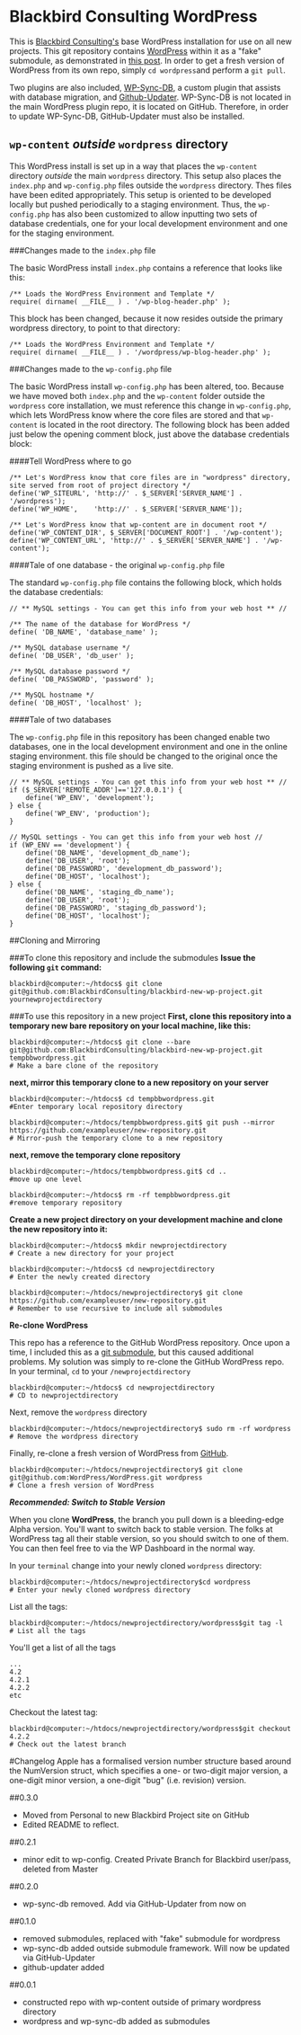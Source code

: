 # Blackbird Consulting WordPress
This is [Blackbird Consulting's](www.blackbirdconsult.com) base WordPress installation for use on all new projects. This git repository contains [WordPress](https://github.com/WordPress/WordPress) within it as a "fake" submodule, as demonstrated in [this post](http://debuggable.com/posts/git-fake-submodules:4b563ee4-f3cc-4061-967e-0e48cbdd56cb). In order to get a fresh version of WordPress from its own repo, simply ```cd wordpress```and perform a ```git pull```. 

Two plugins are also included, [WP-Sync-DB](https://github.com/wp-sync-db/wp-sync-db), a custom plugin that assists with database migration, and [Github-Updater](https://github.com/afragen/github-updater). WP-Sync-DB is not located in the main WordPress plugin repo, it is located on GitHub. Therefore, in order to update WP-Sync-DB, GitHub-Updater must also be installed.

## ```wp-content``` *outside* ```wordpress``` directory

This WordPress install is set up in a way that places the ```wp-content``` directory *outside* the main ```wordpress``` directory. This setup also places the ```index.php``` and ```wp-config.php``` files outside the ```wordpress``` directory. Thes files have been edited appropriately. This setup is oriented to be developed locally but pushed periodically to a staging environment. Thus, the ```wp-config.php``` has also been customized to allow inputting two sets of database credentials, one for your local development environment and one for the staging environment. 

###Changes made to the ```index.php``` file

The basic WordPress install ```index.php``` contains a reference that looks like this:

    /** Loads the WordPress Environment and Template */
    require( dirname( __FILE__ ) . '/wp-blog-header.php' );
    
This block has been changed, because it now resides outside the primary wordpress directory, to point to that directory:

    /** Loads the WordPress Environment and Template */
    require( dirname( __FILE__ ) . '/wordpress/wp-blog-header.php' );
    
###Changes made to the ```wp-config.php``` file

The basic WordPress install ```wp-config.php``` has been altered, too. Because we have moved both ```index.php``` and the ```wp-content``` folder outside the ```wordpress``` core installation, we must reference this change in ```wp-config.php```, which lets WordPress know where the core files are stored and that ```wp-content``` is located in the root directory. The following block has been added just below the opening comment block, just above the database credentials block:

####Tell WordPress where to go

    /** Let's WordPress know that core files are in "wordpress" directory, site served from root of project directory */
    define('WP_SITEURL', 'http://' . $_SERVER['SERVER_NAME'] . '/wordpress');
    define('WP_HOME',    'http://' . $_SERVER['SERVER_NAME']);

    /** Let's WordPress know that wp-content are in document root */
    define('WP_CONTENT_DIR', $_SERVER['DOCUMENT_ROOT'] . '/wp-content');
    define('WP_CONTENT_URL', 'http://' . $_SERVER['SERVER_NAME'] . '/wp-content');
    
####Tale of one database - the original ```wp-config.php``` file

The standard ```wp-config.php``` file contains the following block, which holds the database credentials:

    // ** MySQL settings - You can get this info from your web host ** //

    /** The name of the database for WordPress */
    define( 'DB_NAME', 'database_name' );

    /** MySQL database username */
    define( 'DB_USER', 'db_user' );

    /** MySQL database password */
    define( 'DB_PASSWORD', 'password' );

    /** MySQL hostname */
    define( 'DB_HOST', 'localhost' );
    

####Tale of two databases

The ```wp-config.php``` file in this repository has been changed enable two databases, one in the local development environment and one in the online staging environment. this file should be changed to the original once the staging environment is pushed as a live site.

    // ** MySQL settings - You can get this info from your web host ** //
    if ($_SERVER['REMOTE_ADDR']=='127.0.0.1') {
        define('WP_ENV', 'development');
    } else {
        define('WP_ENV', 'production');
    }

    // MySQL settings - You can get this info from your web host //
    if (WP_ENV == 'development') {
        define('DB_NAME', 'development_db_name');
        define('DB_USER', 'root');
        define('DB_PASSWORD', 'development_db_password');
        define('DB_HOST', 'localhost');
    } else {
        define('DB_NAME', 'staging_db_name');
        define('DB_USER', 'root');
        define('DB_PASSWORD', 'staging_db_password');
        define('DB_HOST', 'localhost');
    } 

##Cloning and Mirroring

###To clone this repository and include the submodules
**Issue the following ```git``` command:**

    blackbird@computer:~/htdocs$ git clone git@github.com:BlackbirdConsulting/blackbird-new-wp-project.git yournewprojectdirectory

###To use this repository in a new project
**First, clone this repository into a temporary new bare repository on your local machine, like this:**

    blackbird@computer:~/htdocs$ git clone --bare git@github.com:BlackbirdConsulting/blackbird-new-wp-project.git tempbbwordpress.git
    # Make a bare clone of the repository

**next, mirror this temporary clone to a new repository on your server**

    blackbird@computer:~/htdocs$ cd tempbbwordpress.git
    #Enter temporary local repository directory
        
    blackbird@computer:~/htdocs/tempbbwordpress.git$ git push --mirror https://github.com/exampleuser/new-repository.git
    # Mirror-push the temporary clone to a new repository

**next, remove the temporary clone repository**

    blackbird@computer:~/htdocs/tempbbwordpress.git$ cd ..
    #move up one level

    blackbird@computer:~/htdocs$ rm -rf tempbbwordpress.git
    #remove temporary repository

**Create a new project directory on your development machine and clone the new repository into it:**

    blackbird@computer:~/htdocs$ mkdir newprojectdirectory
    # Create a new directory for your project

    blackbird@computer:~/htdocs$ cd newprojectdirectory
    # Enter the newly created directory

    blackbird@computer:~/htdocs/newprojectdirectory$ git clone https://github.com/exampleuser/new-repository.git
    # Remember to use recursive to include all submodules

**Re-clone WordPress**

This repo has a reference to the GitHub WordPress repository. Once upon a time, I included this as a [git submodule](https://git-scm.com/docs/git-submodule), but this caused additional problems. My solution was simply to re-clone the GitHub WordPress repo. In your terminal, ```cd``` to your ```/newprojectdirectory```

    blackbird@computer:~/htdocs$ cd newprojectdirectory
    # CD to newprojectdirectory

Next, remove the ```wordpress``` directory

    blackbird@computer:~/htdocs/newprojectdirectory$ sudo rm -rf wordpress
    # Remove the wordpress directory

Finally, re-clone a fresh version of WordPress from [GitHub](https://github.com/WordPress/WordPress).

    blackbird@computer:~/htdocs/newprojectdirectory$ git clone git@github.com:WordPress/WordPress.git wordpress
    # Clone a fresh version of WordPress

***Recommended: Switch to Stable Version***

When you clone **WordPress**, the branch you pull down is a bleeding-edge Alpha version. You'll want to switch back to stable version. The folks at WordPress tag all their stable version, so you should switch to one of them. You can then feel free to via the WP Dashboard in the normal way.

In your ```terminal``` change into your newly cloned ```wordpress``` directory:

    blackbird@computer:~/htdocs/newprojectdirectory$cd wordpress
    # Enter your newly cloned wordpress directory

List all the tags:

    blackbird@computer:~/htdocs/newprojectdirectory/wordpress$git tag -l
    # List all the tags

You'll get a list of all the tags 

    ...
    4.2
    4.2.1
    4.2.2
    etc

Checkout the latest tag:

    blackbird@computer:~/htdocs/newprojectdirectory/wordpress$git checkout 4.2.2
    # Check out the latest branch


#Changelog
Apple has a formalised version number structure based around the NumVersion struct, which specifies a one- or two-digit major version, a one-digit minor version, a one-digit "bug" (i.e. revision) version.

##0.3.0
- Moved from Personal to new Blackbird Project site on GitHub
- Edited README to reflect.

##0.2.1
- minor edit to wp-config. Created Private Branch for Blackbird user/pass, deleted from Master

##0.2.0
- wp-sync-db removed. Add via GitHub-Updater from now on

##0.1.0
- removed submodules, replaced with "fake" submodule for wordpress
- wp-sync-db added outside submodule framework. Will now be updated via GitHub-Updater
- github-updater added

##0.0.1
- constructed repo with wp-content outside of primary wordpress directory
- wordpress and wp-sync-db added as submodules
